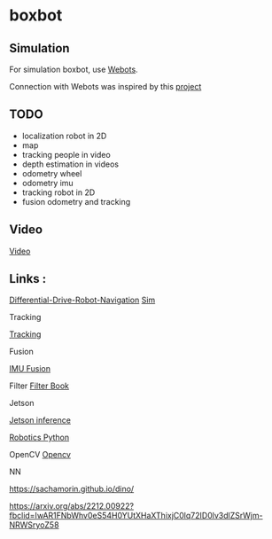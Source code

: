 # boxbot



## Simulation

For simulation boxbot, use [Webots](https://cyberbotics.com/).

Connection with Webots was inspired by this [project](https://github.com/joangerard/webots-thesis)



## TODO

* localization robot in 2D
* map
* tracking people in video
* depth estimation in videos
* odometry wheel
* odometry imu
* tracking robot in 2D
* fusion odometry and tracking


## Video

[Video](https://www.youtube.com/playlist?list=PL9R1KWUmB2sIsCGWAkmOY2wdL_8whw-2E)



## Links :

[Differential-Drive-Robot-Navigation](https://github.com/zainkhan-afk/Differential-Drive-Robot-Navigation)
[Sim](https://www.youtube.com/watch?v=ZekupxukiOM&list=PL9RPomGb9IpTOGS6xjuIb8WdwmmDQOt6L)


Tracking

[Tracking](https://www.youtube.com/watch?v=IyIAGKBt-jc)


Fusion

[IMU Fusion](https://github.com/xiaozhengxu/CompRobo_IMU_Sensor_fusion)


Filter
[Filter Book](https://github.com/rlabbe/Kalman-and-Bayesian-Filters-in-Python/)



Jetson 

[Jetson inference](https://github.com/dusty-nv/jetson-inference)


[Robotics Python](https://github.com/AtsushiSakai/PythonRobotics)


OpenCV
[Opencv](https://qengineering.eu/install-opencv-4.5-on-jetson-nano.html)


NN

https://sachamorin.github.io/dino/

https://arxiv.org/abs/2212.00922?fbclid=IwAR1FNbWhv0eS54H0YUtXHaXThixjC0lq72ID0lv3dlZSrWjm-NRWSryoZ58



